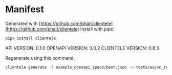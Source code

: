 # Manifest

Generated with [https://github.com/phalt/clientele](https://github.com/phalt/clientele)
Install with pipx:

```sh
pipx install clientele
```

API VERSION: 0.1.0
OPENAPI VERSION: 3.0.2
CLIENTELE VERSION: 0.8.3

Regenerate using this command:

```sh
clientele generate -f example_openapi_specs/best.json -o tests/async_test_client/ --asyncio t --regen t
```

